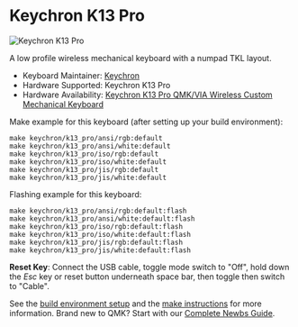 # Keychron K13 Pro

![Keychron K13 Pro](https://i.imgur.com/JCyRwoS.jpg)

A low profile wireless mechanical keyboard with a numpad TKL layout.

* Keyboard Maintainer: [Keychron](https://github.com/keychron)
* Hardware Supported: Keychron K13 Pro
* Hardware Availability: [Keychron K13 Pro QMK/VIA Wireless Custom Mechanical Keyboard](https://www.keychron.com/products/keychron-k13-pro-qmk-via-wireless-custom-mechanical-keyboard)

Make example for this keyboard (after setting up your build environment):

    make keychron/k13_pro/ansi/rgb:default
    make keychron/k13_pro/ansi/white:default
    make keychron/k13_pro/iso/rgb:default
    make keychron/k13_pro/iso/white:default
    make keychron/k13_pro/jis/rgb:default
    make keychron/k13_pro/jis/white:default

Flashing example for this keyboard:

    make keychron/k13_pro/ansi/rgb:default:flash
    make keychron/k13_pro/ansi/white:default:flash
    make keychron/k13_pro/iso/rgb:default:flash
    make keychron/k13_pro/iso/white:default:flash
    make keychron/k13_pro/jis/rgb:default:flash
    make keychron/k13_pro/jis/white:default:flash

**Reset Key**: Connect the USB cable, toggle mode switch to "Off", hold down the *Esc* key or reset button underneath space bar, then toggle then switch to "Cable".

See the [build environment setup](https://docs.qmk.fm/#/getting_started_build_tools) and the [make instructions](https://docs.qmk.fm/#/getting_started_make_guide) for more information. Brand new to QMK? Start with our [Complete Newbs Guide](https://docs.qmk.fm/#/newbs).
